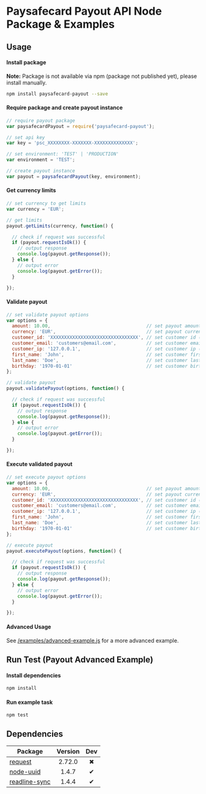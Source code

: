 Paysafecard Payout API Node Package & Examples
=======

## Usage

#### Install package
**Note:** Package is not available via npm (package not published yet), please install manually.

```bash
npm install paysafecard-payout --save
```

#### Require package and create payout instance
```js
// require payout package
var paysafecardPayout = require('paysafecard-payout');

// set api key
var key = 'psc_XXXXXXXX-XXXXXXX-XXXXXXXXXXXXXX';

// set environment: 'TEST' | 'PRODUCTION'
var environment = 'TEST';

// create payout instance
var payout = paysafecardPayout(key, environment);
```


#### Get currency limits
```js
// set currency to get limits
var currency = 'EUR';

// get limits
payout.getLimits(currency, function() {

  // check if request was successful
  if (payout.requestIsOk()) {
    // output response
    console.log(payout.getResponse());
  } else {
    // output error
    console.log(payout.getError());
  }

});
```

#### Validate payout
```js
// set validate payout options
var options = {
  amount: 10.00,                                   // set payout amount
  currency: 'EUR',                                 // set payout currency
  customer_id: 'XXXXXXXXXXXXXXXXXXXXXXXXXXXXXXXX', // set customer id (merchant client id)
  customer_email: 'customers@email.com',           // set customer email to payout to
  customer_ip: '127.0.0.1',                        // set customer ip (not your server ip)
  first_name: 'John',                              // set customer first name
  last_name: 'Doe',                                // set customer last name
  birthday: '1970-01-01'                           // set customer birthday
};

// validate payout
payout.validatePayout(options, function() {

  // check if request was successful
  if (payout.requestIsOk()) {
    // output response
    console.log(payout.getResponse());
  } else {
    // output error
    console.log(payout.getError());
  }

});
```

#### Execute validated payout
```js
// set execute payout options
var options = {
  amount: 10.00,                                   // set payout amount
  currency: 'EUR',                                 // set payout currency
  customer_id: 'XXXXXXXXXXXXXXXXXXXXXXXXXXXXXXXX', // set customer id (merchant client id)
  customer_email: 'customers@email.com',           // set customer email to payout to
  customer_ip: '127.0.0.1',                        // set customer ip (not your server ip)
  first_name: 'John',                              // set customer first name
  last_name: 'Doe',                                // set customer last name
  birthday: '1970-01-01'                           // set customer birthday
};

// execute payout
payout.executePayout(options, function() {

  // check if request was successful
  if (payout.requestIsOk()) {
    // output response
    console.log(payout.getResponse());
  } else {
    // output error
    console.log(payout.getError());
  }

});
```

#### Advanced Usage
See [/examples/advanced-example.js](/examples/advanced-example.js) for a more advanced example.


## Run Test (Payout Advanced Example)

#### Install dependencies
```bash
npm install
```

#### Run example task
```bash
npm test
```

## Dependencies
Package | Version | Dev
--- |:---:|:---:
[request](https://www.npmjs.com/package/request) | 2.72.0 | ✖
[node-uuid](https://www.npmjs.com/package/node-uuid) | 1.4.7 | ✔
[readline-sync](https://www.npmjs.com/package/readline-sync) | 1.4.4 | ✔
